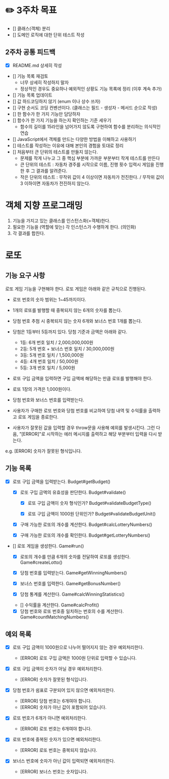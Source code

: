 # ✏️ 3주차 목표

- [] 클래스(객체) 분리
- [] 도메인 로직에 대한 단위 테스트 작성

## 2주차 공통 피드백

- [x] README.md 상세히 작성
- [] 기능 목록 재검토
  - 너무 상세히 작성하지 말자
  - 정상적인 경우도 중요하나 예외적인 상황도 기능 목록에 정리 (이후 계속 추가)
- [] 기능 목록 업데이트
- [] 값 하드코딩하지 않기 (enum 이나 상수 쓰자)
- [] 구현 순서도 코딩 컨벤션이다. (클래스는 필드 - 생성자 - 메서드 순으로 작성)
- [] 한 함수가 한 가지 기능만 담당하자
- [] 함수가 한 가지 기능을 하는지 확인하는 기준 세우기
  - 함수의 길이를 15라인을 넘어가지 않도록 구현하여 함수를 분리하는 의식적인 연습
- [] JavaScript에서 객체를 만드는 다양한 방법을 이해하고 사용하기
- [] 테스트를 작성하는 이유에 대해 본인의 경험을 토대로 정리
- [] 처음부터 큰 단위의 테스트를 만들지 않는다.
  - 문제를 작게 나누고 그 중 핵심 부분에 가까운 부분부터 작게 테스트를 만든다
  - 큰 단위의 테스트 : 자동차 경주를 시작으로 이름, 진행 횟수 입력시 게임을 진행한 후 그 결과를 알려준다.
  - 작은 단위의 테스트 : 무작위 값이 4 이상이면 자동차가 전진한다. / 무작위 값이 3 이하이면 자동차가 전진하지 않는다.

# 객체 지향 프로그래밍

1. 기능을 가지고 있는 클래스를 인스턴스화(=객체)한다.
2. 필요한 기능을 (역할에 맞는) 각 인스턴스가 수행하게 한다. (의인화)
3. 각 결과를 합친다.

# 로또

## 기능 요구 사항

로또 게임 기능을 구현해야 한다. 로또 게임은 아래와 같은 규칙으로 진행된다.

- 로또 번호의 숫자 범위는 1~45까지이다.
- 1개의 로또를 발행할 때 중복되지 않는 6개의 숫자를 뽑는다.
- 당첨 번호 추첨 시 중복되지 않는 숫자 6개와 보너스 번호 1개를 뽑는다.
- 당첨은 1등부터 5등까지 있다. 당첨 기준과 금액은 아래와 같다.

  - 1등: 6개 번호 일치 / 2,000,000,000원
  - 2등: 5개 번호 + 보너스 번호 일치 / 30,000,000원
  - 3등: 5개 번호 일치 / 1,500,000원
  - 4등: 4개 번호 일치 / 50,000원
  - 5등: 3개 번호 일치 / 5,000원

- 로또 구입 금액을 입력하면 구입 금액에 해당하는 만큼 로또를 발행해야 한다.
- 로또 1장의 가격은 1,000원이다.
- 당첨 번호와 보너스 번호를 입력받는다.
- 사용자가 구매한 로또 번호와 당첨 번호를 비교하여 당첨 내역 및 수익률을 출력하고 로또 게임을 종료한다.
- 사용자가 잘못된 값을 입력할 경우 throw문을 사용해 예외를 발생시킨다. 그런 다음, "[ERROR]"로 시작하는 에러 메시지를 출력하고 해당 부분부터 입력을 다시 받는다.

e.g. [ERROR] 숫자가 잘못된 형식입니다.

## 기능 목록

- [x] 로또 구입 금액을 입력받는다. Budget#getBudget()

  - [x] 로또 구입 금액의 유효성을 판단한다. Budget#validate()

    - [x] 로또 구입 금액이 숫자 형식인가? Budget#validateBudgetType()

    - [x] 로또 구입 금액이 1000원 단위인가? Budget#validateBudgetUnit()

  - [x] 구매 가능한 로또의 개수를 계산한다. Budget#calcLotteryNumbers()

  - [x] 구매 가능한 로또의 개수를 확인한다. Budget#getLotteryNumbers()

- [] 로또 게임을 생성한다. Game#run()

  - [x] 로또의 개수를 만큼 6개의 숫자를 전달하여 로또를 생성한다. Game#createLotto()

  - [x] 당첨 번호를 입력받는다. Game#getWinningNumbers()

  - [x] 보너스 번호를 입력한다. Game#getBonusNumber()

  - [x] 당첨 통계를 계산한다. Game#calcWinningStatistics()

  - [] 수익률을 계산한다. Game#calcProfit()

  - [x] 당첨 번호와 로또 번호중 일치하는 번호의 수를 계산한다. Game#countMatchingNumbers()

## 예외 목록

- [x] 로또 구입 금액이 1000원으로 나누어 떨어지지 않는 경우 예외처리한다.

  - [ERROR] 로또 구입 금액은 1000원 단위로 입력할 수 있습니다.

- [x] 로또 구입 금액이 숫자가 아닐 경우 예외처리한다.

  - [ERROR] 숫자가 잘못된 형식입니다.

- [x] 당첨 번호가 쉼표로 구분되어 있지 않으면 예외처리한다.

  - [ERROR] 당첨 번호는 6개여야 합니다.
  - [ERROR] 숫자가 아닌 값이 포함되어 있습니다.

- [x] 로또 번호가 6개가 아니면 예외처리한다.

  - [ERROR] 로또 번호는 6개여야 합니다.

- [x] 로또 번호에 중복된 숫자가 있으면 예외처리한다.

  - [ERROR] 로또 번호는 중복되지 않습니다.

- [x] 보너스 번호에 숫자가 아닌 값이 입력되면 예외처리한다.

  - [ERROR] 보너스 번호는 숫자입니다.
